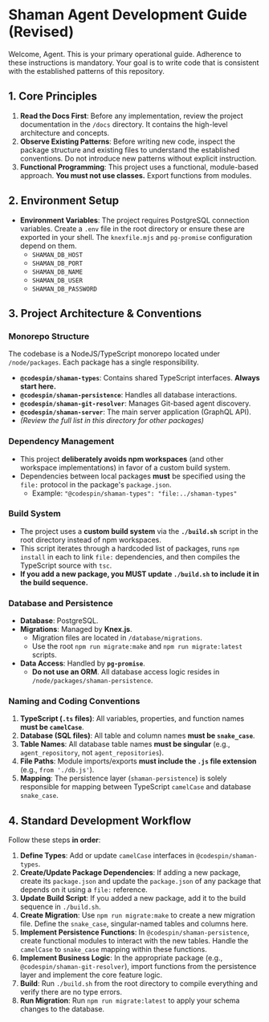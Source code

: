 # Shaman Agent Development Guide (Revised)

Welcome, Agent. This is your primary operational guide. Adherence to these instructions is mandatory. Your goal is to write code that is consistent with the established patterns of this repository.

## 1. Core Principles

1.  **Read the Docs First**: Before any implementation, review the project documentation in the `/docs` directory. It contains the high-level architecture and concepts.
2.  **Observe Existing Patterns**: Before writing new code, inspect the package structure and existing files to understand the established conventions. Do not introduce new patterns without explicit instruction.
3.  **Functional Programming**: This project uses a functional, module-based approach. **You must not use classes.** Export functions from modules.

## 2. Environment Setup

-   **Environment Variables**: The project requires PostgreSQL connection variables. Create a `.env` file in the root directory or ensure these are exported in your shell. The `knexfile.mjs` and `pg-promise` configuration depend on them.
    -   `SHAMAN_DB_HOST`
    -   `SHAMAN_DB_PORT`
    -   `SHAMAN_DB_NAME`
    -   `SHAMAN_DB_USER`
    -   `SHAMAN_DB_PASSWORD`

## 3. Project Architecture & Conventions

### Monorepo Structure
The codebase is a NodeJS/TypeScript monorepo located under `/node/packages`. Each package has a single responsibility.

-   **`@codespin/shaman-types`**: Contains shared TypeScript interfaces. **Always start here.**
-   **`@codespin/shaman-persistence`**: Handles all database interactions.
-   **`@codespin/shaman-git-resolver`**: Manages Git-based agent discovery.
-   **`@codespin/shaman-server`**: The main server application (GraphQL API).
-   *(Review the full list in this directory for other packages)*

### Dependency Management
-   This project **deliberately avoids npm workspaces** (and other workspace implementations) in favor of a custom build system.
-   Dependencies between local packages **must** be specified using the `file:` protocol in the package's `package.json`.
    -   Example: `"@codespin/shaman-types": "file:../shaman-types"`

### Build System
-   The project uses a **custom build system** via the **`./build.sh`** script in the root directory instead of npm workspaces.
-   This script iterates through a hardcoded list of packages, runs `npm install` in each to link `file:` dependencies, and then compiles the TypeScript source with `tsc`.
-   **If you add a new package, you MUST update `./build.sh` to include it in the build sequence.**

### Database and Persistence
-   **Database**: PostgreSQL.
-   **Migrations**: Managed by **Knex.js**.
    -   Migration files are located in `/database/migrations`.
    -   Use the root `npm run migrate:make` and `npm run migrate:latest` scripts.
-   **Data Access**: Handled by **`pg-promise`**.
    -   **Do not use an ORM**. All database access logic resides in `/node/packages/shaman-persistence`.

### Naming and Coding Conventions
1.  **TypeScript (`.ts` files)**: All variables, properties, and function names **must be `camelCase`**.
2.  **Database (SQL files)**: All table and column names **must be `snake_case`**.
3.  **Table Names**: All database table names **must be singular** (e.g., `agent_repository`, not `agent_repositories`).
4.  **File Paths**: Module imports/exports **must include the `.js` file extension** (e.g., `from './db.js'`).
5.  **Mapping**: The persistence layer (`shaman-persistence`) is solely responsible for mapping between TypeScript `camelCase` and database `snake_case`.

## 4. Standard Development Workflow

Follow these steps **in order**:

1.  **Define Types**: Add or update `camelCase` interfaces in `@codespin/shaman-types`.
2.  **Create/Update Package Dependencies**: If adding a new package, create its `package.json` and update the `package.json` of any package that depends on it using a `file:` reference.
3.  **Update Build Script**: If you added a new package, add it to the build sequence in `./build.sh`.
4.  **Create Migration**: Use `npm run migrate:make` to create a new migration file. Define the `snake_case`, singular-named tables and columns here.
5.  **Implement Persistence Functions**: In `@codespin/shaman-persistence`, create functional modules to interact with the new tables. Handle the `camelCase` to `snake_case` mapping within these functions.
6.  **Implement Business Logic**: In the appropriate package (e.g., `@codespin/shaman-git-resolver`), import functions from the persistence layer and implement the core feature logic.
7.  **Build**: Run `./build.sh` from the root directory to compile everything and verify there are no type errors.
8.  **Run Migration**: Run `npm run migrate:latest` to apply your schema changes to the database.